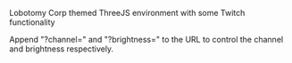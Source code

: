 Lobotomy Corp themed ThreeJS environment with some Twitch functionality

Append "?channel=" and "?brightness=" to the URL to control the channel and brightness respectively.